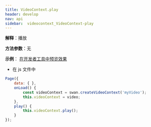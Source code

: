 ```yaml
---
title: VideoContext.play
header: develop
nav: api
sidebar:  videocontext_VideoContext-play
---
```


 

**解释**：播放

**方法参数**：无
 
**示例**：
<a href="swanide://fragment/b7bd33e7aefbb0526e097e32b83568421573478521706" title="在开发者工具中预览效果" target="_self">在开发者工具中预览效果</a>


* 在 js 文件中

```js
Page({
    data: { },
    onLoad() {
        const videoContext = swan.createVideoContext('myVideo');
        this.videoContext = video;
    },
    play() {
        this.videoContext.play();
    }
});
```